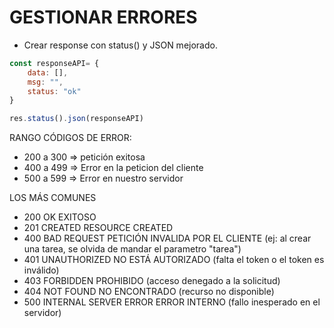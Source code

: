 # GESTIONAR ERRORES

- Crear response con status() y JSON mejorado.

```js
const responseAPI= {
    data: [],
    msg: "",
    status: "ok"
}

res.status().json(responseAPI)
```

RANGO CÓDIGOS DE ERROR:

- 200 a 300 => petición exitosa
- 400 a 499 => Error en la peticion del cliente
- 500 a 599 => Error en nuestro servidor



LOS MÁS COMUNES

- 200  OK                       EXITOSO
- 201  CREATED                  RESOURCE CREATED
- 400  BAD REQUEST              PETICIÓN INVALIDA POR EL CLIENTE (ej: al crear una tarea, se olvida de mandar el parametro "tarea")
- 401  UNAUTHORIZED             NO ESTÁ AUTORIZADO (falta el token o el token es inválido)
- 403  FORBIDDEN                PROHIBIDO (acceso denegado a la solicitud)
- 404  NOT FOUND                NO ENCONTRADO (recurso no disponible)
- 500  INTERNAL SERVER ERROR    ERROR INTERNO (fallo inesperado en el servidor)